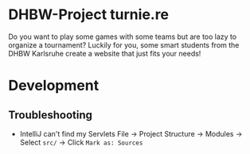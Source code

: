 # DHBW-Project turnie.re
Do you want to play some games with some teams but are too lazy to organize a tournament?
Luckily for you, some smart students from the DHBW Karlsruhe create a website that just fits your needs!

# Development
## Troubleshooting
* IntelliJ can't find my Servlets
File -> Project Structure -> Modules -> Select `src/` -> Click `Mark as: Sources`